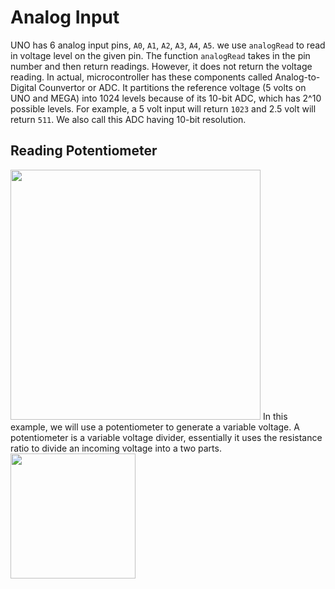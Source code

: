 # Analog Input
UNO has 6 analog input pins, `A0`, `A1`, `A2`, `A3`, `A4`, `A5`. we use `analogRead` to read in voltage level on the given pin. The function `analogRead` takes in the pin number and then return readings. However, it does not return the voltage reading. In actual, microcontroller has these components called Analog-to-Digital Counvertor or ADC. It partitions the reference voltage (5 volts on UNO and MEGA) into 1024 levels because of its 10-bit ADC, which has 2^10 possible levels. For example, a 5 volt input will return `1023` and 2.5 volt will return `511`. We also call this ADC having 10-bit resolution. 

## Reading Potentiometer
<img src="http://www.toptechboy.com/wp-content/uploads/2014/07/arduino-schematic_bb-1024x787.jpg" height="400" />
In this example, we will use a potentiometer to generate a variable voltage. A potentiometer is a variable voltage divider, essentially it uses the resistance ratio to divide an incoming voltage into a two parts.
<img src="https://upload.wikimedia.org/wikipedia/commons/thumb/3/31/Impedance_voltage_divider.svg/1200px-Impedance_voltage_divider.svg.png" height="200" />
